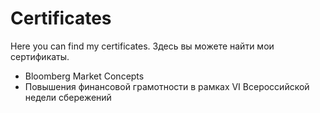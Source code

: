 # Certificates
Here you can find my certificates. 
Здесь вы можете найти мои сертификаты.
- Bloomberg Market Concepts
- Повышения финансовой грамотности в рамках VI
Всероссийской недели сбережений
